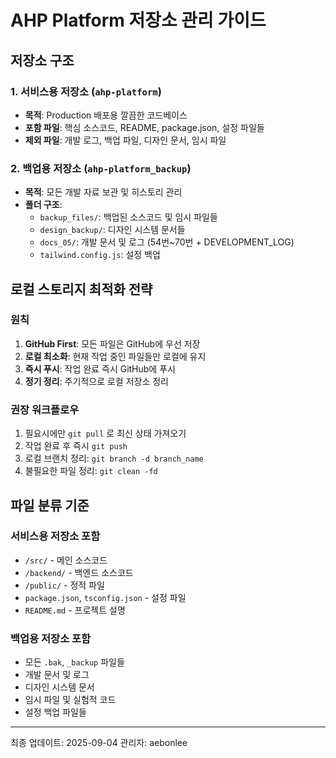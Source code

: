 # AHP Platform 저장소 관리 가이드

## 저장소 구조

### 1. 서비스용 저장소 (`ahp-platform`)
- **목적**: Production 배포용 깔끔한 코드베이스
- **포함 파일**: 핵심 소스코드, README, package.json, 설정 파일들
- **제외 파일**: 개발 로그, 백업 파일, 디자인 문서, 임시 파일

### 2. 백업용 저장소 (`ahp-platform_backup`)
- **목적**: 모든 개발 자료 보관 및 히스토리 관리
- **폴더 구조**:
  - `backup_files/`: 백업된 소스코드 및 임시 파일들
  - `design_backup/`: 디자인 시스템 문서들
  - `docs_05/`: 개발 문서 및 로그 (54번~70번 + DEVELOPMENT_LOG)
  - `tailwind.config.js`: 설정 백업

## 로컬 스토리지 최적화 전략

### 원칙
1. **GitHub First**: 모든 파일은 GitHub에 우선 저장
2. **로컬 최소화**: 현재 작업 중인 파일들만 로컬에 유지
3. **즉시 푸시**: 작업 완료 즉시 GitHub에 푸시
4. **정기 정리**: 주기적으로 로컬 저장소 정리

### 권장 워크플로우
1. 필요시에만 `git pull` 로 최신 상태 가져오기
2. 작업 완료 후 즉시 `git push`
3. 로컬 브랜치 정리: `git branch -d branch_name`
4. 불필요한 파일 정리: `git clean -fd`

## 파일 분류 기준

### 서비스용 저장소 포함
- `/src/` - 메인 소스코드
- `/backend/` - 백엔드 소스코드  
- `/public/` - 정적 파일
- `package.json`, `tsconfig.json` - 설정 파일
- `README.md` - 프로젝트 설명

### 백업용 저장소 포함  
- 모든 `.bak`, `_backup` 파일들
- 개발 문서 및 로그
- 디자인 시스템 문서
- 임시 파일 및 실험적 코드
- 설정 백업 파일들

---
최종 업데이트: 2025-09-04
관리자: aebonlee